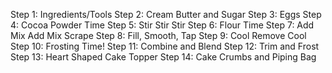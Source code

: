 Step 1: Ingredients/Tools
Step 2: Cream Butter and Sugar
Step 3: Eggs
Step 4: Cocoa Powder Time
Step 5: Stir Stir Stir
Step 6: Flour Time
Step 7: Add Mix Add Mix Scrape
Step 8: Fill, Smooth, Tap
Step 9: Cool Remove Cool
Step 10: Frosting Time!
Step 11: Combine and Blend
Step 12: Trim and Frost
Step 13: Heart Shaped Cake Topper
Step 14: Cake Crumbs and Piping Bag